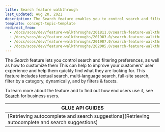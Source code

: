 ```yaml
---
title: Search feature walkthrough
last_updated: Aug 20, 2021
description: The Search feature enables you to control search and filtering preferences and customize them to improve your customers' user experience and help them quickly find what they are looking for.
template: concept-topic-template
redirect_from:
  - /docs/scos/dev/feature-walkthroughs/201811.0/search-feature-walkthrough.html
  - /docs/scos/dev/feature-walkthroughs/201903.0/search-feature-walkthrough.html
  - /docs/scos/dev/feature-walkthroughs/201907.0/search-feature-walkthrough.html
  - /docs/scos/dev/feature-walkthroughs/202005.0/search-feature-walkthrough.html
---
```


The _Search_ feature lets you control search and filtering preferences, as well as how to customize them This can help to improve your customers' user experience and help them quickly find what they are looking for. This feature includes textual search, multi-language search, full-site search, filter by a category, dynamically, and by filters & facets.


To learn more about the feature and to find out how end users use it, see [Search](/docs/scos/user/features/{{page.version}}/search-feature-overview/search-feature-overview.html) for business users.


| GLUE API GUIDES |
|---|
| [Retrieving autocomplete and search suggestions](Retrieving autocomplete and search suggestions) |
